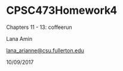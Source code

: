 # CPSC473Homework4

Chapters 11 - 13: coffeerun

Lana Amin

lana_arianne@csu.fullerton.edu

10/09/2017

